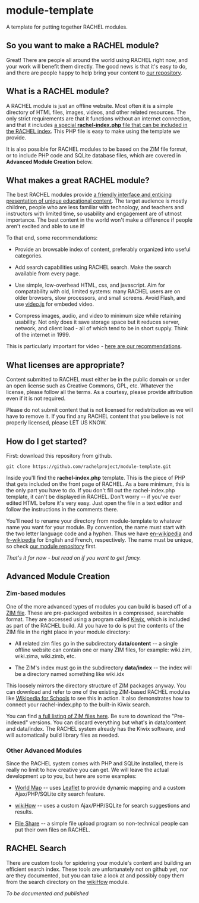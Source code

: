 # module-template

A template for putting together RACHEL modules.

## So you want to make a RACHEL module?

Great! There are people all around the world using RACHEL right now, and
your work will benefit them directly. The good news is that it's easy
to do, and there are people happy to help bring your content to
[our repository](http://dev.worldpossible.org/cgi/rachelmods.pl).

## What is a RACHEL module?

A RACHEL module is just an offline website. Most often it is a simple directory
of HTML files, images, videos, and other related resources. The only strict
requirements are that it functions without an internet connection, and that
it includes [a special **rachel-index.php** file that can be included in the
RACHEL index](http://dev.worldpossible.org/cgi/sample_wrap.php?moddir=en-ebooks).
This PHP file is easy to make using the template we provide.

It is also possible for RACHEL modules to be based on the ZIM file format,
or to include PHP code and SQLite database files, which are covered in
**Advanced Module Creation** below.

## What makes a great RACHEL module?

The best RACHEL modules provide [a friendly interface and enticing presentation
of unique educational content](http://dev.worldpossible.org/mods/en-ebooks/index.html).
The target audience is mostly children, people who are less familiar with
technology, and teachers and instructors with limited time, so usability and
engagement are of utmost importance. The best content in the world won't make a
difference if people aren't excited and able to use it!

To that end, some recommendations:

 * Provide an browsable index of content, preferably organized into
useful categories.

 * Add search capabilities using RACHEL search. Make the search available
from every page.

 * Use simple, low-overhead HTML, css, and javascript. Aim for compatability
with old, limited systems: many RACHEL users are on older browsers, slow
processors, and small screens. Avoid Flash, and use
[video.js](http://videojs.com/) for embeded video.

 * Compress images, audio, and video to minimum size while retaining
usability.  Not only does it save storage space but it reduces server, network,
and client load - all of which tend to be in short supply. Think of the
internet in 1999. 

This is particularly important for video -
[here are our recommendations](../../wiki/Video-Quality-Guide).

## What licenses are appropriate?

Content submitted to RACHEL must either be in the public domain or under an
open license such as Creative Commons, GPL, etc. Whatever the license, please
follow all the terms. As a courtesy, please provide attribution even if it is
not required.

Please do not submit content that is not licensed for redistribution as we will
have to remove it. If you find any RACHEL content that you believe is not
properly licensed, please LET US KNOW.

## How do I get started?

First: download this repository from github.

  `git clone https://github.com/rachelproject/module-template.git`

Inside you'll find the **rachel-index.php** template. This is the piece of PHP
that gets included on the front page of RACHEL. As a bare minimum, this is the
only part you have to do. If you don't fill out the rachel-index.php template,
it can't be displayed in RACHEL. Don't worry -- if you've ever edited HTML
before it's very easy. Just open the file in a text editor and follow the
instructions in the comments there.

You'll need to rename your directory from module-template to whatever name
you want for your module. By convention, the name must start with the two
letter language code and a hyphen. Thus we have
[en-wikipedia](http://dev.worldpossible.org/cgi/viewmod.pl?module_id=20) and
[fr-wikipedia](http://dev.worldpossible.org/cgi/viewmod.pl?module_id=77)
for English and French, respectively. The name must be unique, so check
[our module repository](http://dev.worldpossible.org/cgi/rachelmods.pl) first.

*That's it for now - but read on if you want to get fancy.*

## Advanced Module Creation

### Zim-based modules

One of the more advanced types of modules you can build is based off
of a [ZIM file](https://en.wikipedia.org/wiki/ZIM_\(file_format\)). These
are pre-packaged websites in a compressed, searchable format. They are
accessed using a program called [Kiwix](http://wiki.kiwix.org/wiki/Software),
which is included as part of the RACHEL build. All you have to do is put
the contents of the ZIM file in the right place in your module directory:

* All related zim files go in the subdirectory **data/content**
  -- a single offline website can contain one or many ZIM files,
  for example: wiki.zim, wiki.zima, wiki.zimb, etc.

* The ZIM's index must go in the subdirectory **data/index**
  -- the index will be a directory named something like wiki.idx

This loosely mirrors the directory structure of ZIM packages anyway. You can
download and refer to one of the existing ZIM-based RACHEL modules like
[Wikipedia for Schools](http://dev.worldpossible.org/cgi/viewmod.pl?module_id=50) to see this in action. It also demonstrates how to connect your
rachel-index.php to the built-in Kiwix search.

You can find [a full listing of ZIM files here](http://wiki.kiwix.org/wiki/Content_in_all_languages). Be sure to download the "Pre-indexed" versions. You can
discard everything but what's in data/content and data/index. The RACHEL system
already has the Kiwix software, and will automatically build library files as
needed.

### Other Advanced Modules

Since the RACHEL system comes with PHP and SQLite installed, there is really
no limit to how creative you can get. We will leave the actual development
up to you, but here are some examples:

* [World Map](http://dev.worldpossible.org/cgi/viewmod.pl?module_id=100) --
  uses [Leaflet](http://leafletjs.com/) to provide dynamic mapping and a
  custom Ajax/PHP/SQLite city search feature.

* [wikiHow](http://dev.worldpossible.org/cgi/viewmod.pl?module_id=102) --
  uses a custom Ajax/PHP/SQLite for search suggestions and results.

* [File Share](http://dev.worldpossible.org/cgi/viewmod.pl?module_id=60) --
  a simple file upload program so non-technical people can put their own
  files on RACHEL.  

## RACHEL Search

There are custom tools for spidering your module's content and building an
efficient search index. These tools are unfortunately not on github yet,
nor are they documented, but you can take a look at and possibly copy them
from the search directory on the
[wikiHow](http://dev.worldpossible.org/cgi/viewmod.pl?module_id=102) module.

*To be documented and published*
